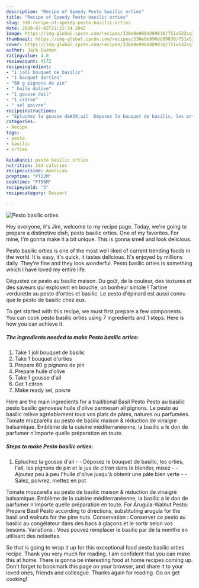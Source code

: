 ```yaml
---
description: "Recipe of Speedy Pesto basilic orties"
title: "Recipe of Speedy Pesto basilic orties"
slug: 310-recipe-of-speedy-pesto-basilic-orties
date: 2020-07-02T21:22:34.204Z
image: https://img-global.cpcdn.com/recipes/330e0e990dd89830/751x532cq70/pesto-basilic-orties-photo-principale-de-la-recette.jpg
thumbnail: https://img-global.cpcdn.com/recipes/330e0e990dd89830/751x532cq70/pesto-basilic-orties-photo-principale-de-la-recette.jpg
cover: https://img-global.cpcdn.com/recipes/330e0e990dd89830/751x532cq70/pesto-basilic-orties-photo-principale-de-la-recette.jpg
author: Jack Guzman
ratingvalue: 4.8
reviewcount: 4172
recipeingredient:
- "1 joli bouquet de basilic"
- "1 bouquet dorties"
- "60 g pignons de pin"
- " huile dolive"
- "1 gousse dail"
- "1 citron"
- " sel poivre"
recipeinstructions:
- "Epluchez la gousse d&#39;ail  Déposez le bouquet de basilic, les orties, l&#39;ail, les pignons de pin et le jus de citron dans le blender, mixez  Ajoutez peu à peu l&#39;huile d&#39;olive jusqu&#39;à obtenir une pâte bien verte  Salez, poivrez, mettez en pot"
categories:
- Recipe
tags:
- pesto
- basilic
- orties

katakunci: pesto basilic orties 
nutrition: 164 calories
recipecuisine: American
preptime: "PT22M"
cooktime: "PT56M"
recipeyield: "3"
recipecategory: Dessert

---
```



![Pesto basilic orties](https://img-global.cpcdn.com/recipes/330e0e990dd89830/751x532cq70/pesto-basilic-orties-photo-principale-de-la-recette.jpg)

Hey everyone, it's Jim, welcome to my recipe page. Today, we're going to prepare a distinctive dish, pesto basilic orties. One of my favorites. For mine, I'm gonna make it a bit unique. This is gonna smell and look delicious.

Pesto basilic orties is one of the most well liked of current trending foods in the world. It is easy, it's quick, it tastes delicious. It's enjoyed by millions daily. They're fine and they look wonderful. Pesto basilic orties is something which I have loved my entire life.

Dégustez ce pesto au basilic maison. Du goût, de la couleur, des textures et des saveurs qui explosent en bouche, un bonheur simple ! Tartine verdurette au pesto d&#39;orties et basilic. Le pesto d&#39;épinard est aussi connu que le pesto de basilic chez eux.


To get started with this recipe, we must first prepare a few components. You can cook pesto basilic orties using 7 ingredients and 1 steps. Here is how you can achieve it.

<!--inarticleads1-->

##### The ingredients needed to make Pesto basilic orties:

1. Take 1 joli bouquet de basilic
1. Take 1 bouquet d&#39;orties
1. Prepare 60 g pignons de pin
1. Prepare  huile d&#39;olive
1. Take 1 gousse d&#39;ail
1. Get 1 citron
1. Make ready  sel, poivre


Here are the main ingredients for a traditional Basil Pesto Pesto au basilic pesto basilic genovese huile d&#39;olive parmesan ail pignons. Le pesto au basilic relève agréablement tous vos plats de pâtes, natures ou parfumées. Tomate mozzarella au pesto de basilic maison &amp; réduction de vinaigre balsamique. Emblème de la cuisine méditerranéenne, la basilic a le don de parfumer n&#39;importe quelle préparation en toute. 

<!--inarticleads2-->

##### Steps to make Pesto basilic orties:

1. Epluchez la gousse d&#39;ail -  - Déposez le bouquet de basilic, les orties, l&#39;ail, les pignons de pin et le jus de citron dans le blender, mixez -  - Ajoutez peu à peu l&#39;huile d&#39;olive jusqu&#39;à obtenir une pâte bien verte -  - Salez, poivrez, mettez en pot


Tomate mozzarella au pesto de basilic maison &amp; réduction de vinaigre balsamique. Emblème de la cuisine méditerranéenne, la basilic a le don de parfumer n&#39;importe quelle préparation en toute. For Arugula-Walnut Pesto: Prepare Basil Pesto according to directions, substituting arugula for the basil and walnuts for the pine nuts. Conservation : Conserver ce pesto au basilic au congélateur dans des bacs à glaçons et le sortir selon vos besoins. Variations : Vous pouvez remplacer le basilic par de la menthe en utilisant des noisettes. 

So that is going to wrap it up for this exceptional food pesto basilic orties recipe. Thank you very much for reading. I am confident that you can make this at home. There is gonna be interesting food at home recipes coming up. Don't forget to bookmark this page on your browser, and share it to your loved ones, friends and colleague. Thanks again for reading. Go on get cooking!
